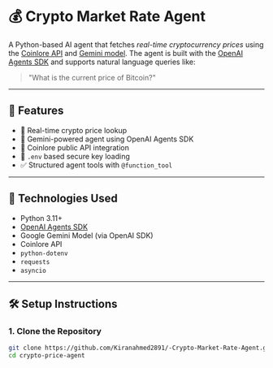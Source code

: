 # 💰 Crypto Market Rate Agent

A Python-based AI agent that fetches *real-time cryptocurrency prices* using the [Coinlore API](https://www.coinlore.com/cryptocurrency-data-api) and [Gemini model](https://ai.google.dev/). The agent is built with the [OpenAI Agents SDK](https://github.com/openai/openai-python) and supports natural language queries like:

> "What is the current price of Bitcoin?"

---

## 🚀 Features

- 🔎 Real-time crypto price lookup
- 🤖 Gemini-powered agent using OpenAI Agents SDK
- 🔌 Coinlore public API integration
- 🔐 `.env` based secure key loading
- ✅ Structured agent tools with `@function_tool`

---

## 🧠 Technologies Used

- Python 3.11+
- [OpenAI Agents SDK](https://github.com/openai/openai-python)
- Google Gemini Model (via OpenAI SDK)
- Coinlore API
- `python-dotenv`
- `requests`
- `asyncio`

---

## 🛠️ Setup Instructions

### 1. Clone the Repository

```bash
git clone https://github.com/Kiranahmed2891/-Crypto-Market-Rate-Agent.git
cd crypto-price-agent
